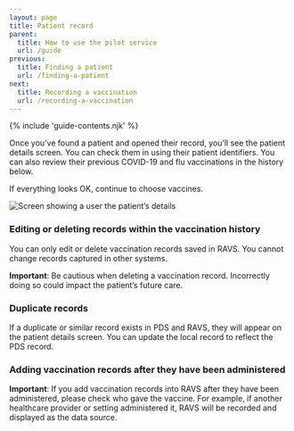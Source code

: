 ```yaml
---
layout: page
title: Patient record
parent:
  title: How to use the pilot service
  url: /guide
previous:
  title: Finding a patient
  url: /finding-a-patient
next:
  title: Recording a vaccination
  url: /recording-a-vaccination
---
```


{% include 'guide-contents.njk' %}


Once you’ve found a patient and opened their record, you’ll see the patient details screen. You can check them in using their patient identifiers.
You can also review their previous COVID-19 and flu vaccinations in the history below.

If everything looks OK, continue to choose vaccines.

![Screen showing a user the patient’s details](/images/patient-details.png)

### Editing or deleting records within the vaccination history

You can only edit or delete vaccination records saved in RAVS. You cannot change records captured in other systems.

**Important**: Be cautious when deleting a vaccination record. Incorrectly doing so could impact the patient’s future care.

### Duplicate records

If a duplicate or similar record exists in PDS and RAVS, they will appear on the patient details screen. You can update the local record to reflect the PDS record.

### Adding vaccination records after they have been administered

**Important**: If you add vaccination records into RAVS after they have been administered, please check who gave the vaccine. For example, if another healthcare provider or setting administered it, RAVS will be recorded and displayed as the data source.
